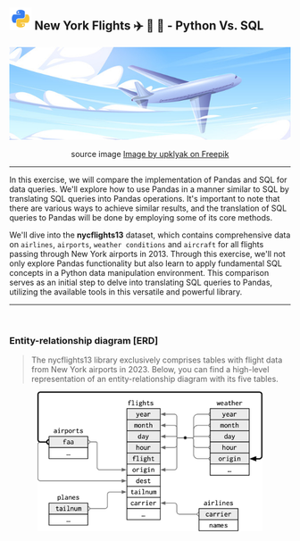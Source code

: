 ## <img src="img/python-icon.png" width="40"> New York Flights ✈️ 🧳 🗽 - Python Vs. SQL


<p align="center">

<img src="img/fly-blue.jpeg" alt="nycflights" border="0" >
<p align="center">
<p align="center">source image <a href="https://www.freepik.com/free-vector/plane-fly-blue-sky-with-clouds_21388594.htm#page=3&query=flights%20illustration&position=19&from_view=search&track=ais&uuid=82650d86-0491-4a8c-8ac1-763986dbdfb7">Image by upklyak on Freepik</a></p>
</p>

---

In this exercise, we will compare the implementation of Pandas and SQL for data queries. We'll explore how to use Pandas in a manner similar to SQL by translating SQL queries into Pandas operations. It's important to note that there are various ways to achieve similar results, and the translation of SQL queries to Pandas will be done by employing some of its core methods.

We'll dive into the **nycflights13** dataset, which contains comprehensive data on `airlines`, `airports`, `weather conditions` and `aircraft` for all flights passing through New York airports in 2013. Through this exercise, we'll not only explore Pandas functionality but also learn to apply fundamental SQL concepts in a Python data manipulation environment. This comparison serves as an initial step to delve into translating SQL queries to Pandas, utilizing the available tools in this versatile and powerful library.
<br>

---

<br>

### Entity-relationship diagram [ERD]

> The nycflights13 library exclusively comprises tables with flight data from New York airports in 2023. Below, you can find a high-level representation of an entity-relationship diagram with its five tables.

<p align="center">
<img src="img/nycflights.png" alt="nycflights" border="0" width="80%">
</p>
